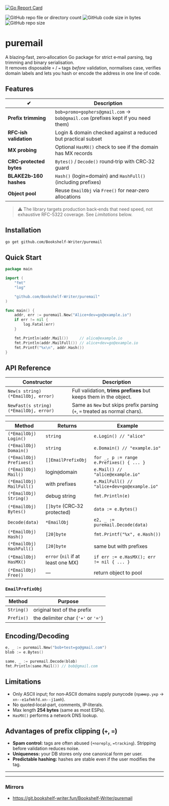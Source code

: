 [![Go Report Card](https://goreportcard.com/badge/github.com/Bookshelf-Writer/puremail)](https://goreportcard.com/report/github.com/Bookshelf-Writer/puremail)

![GitHub repo file or directory count](https://img.shields.io/github/directory-file-count/Bookshelf-Writer/puremail?color=orange)
![GitHub code size in bytes](https://img.shields.io/github/languages/code-size/Bookshelf-Writer/puremail?color=green)
![GitHub repo size](https://img.shields.io/github/repo-size/Bookshelf-Writer/puremail)

# puremail

A blazing‑fast, zero‑allocation Go package for strict e‑mail parsing, tag trimming and
binary serialisation.  
It removes disposable `+` / `=` tags _before_ validation, normalises case, verifies
domain labels and lets you hash or encode the address in one line of code.

## Features

| ✔                       | Description                                                                      |
|-------------------------|----------------------------------------------------------------------------------|
| **Prefix trimming**     | `bob+promo=gophers@gmail.com` → `bob@gmail.com` (prefixes kept if you need them) |
| **RFC‑ish validation**  | Login & domain checked against a reduced but practical subset                    |
| **MX probing**          | Optional `HasMX()` check to see if the domain has MX records                     |
| **CRC‑protected bytes** | `Bytes()` / `Decode()` round‑trip with CRC‑32 guard                              |
| **BLAKE2b‑160 hashes**  | `Hash()` (login+domain) and `HashFull()` (including prefixes)                    |
| **Object pool**         | Reuse `EmailObj` via `Free()` for near‑zero allocations                          |

> ⚠️ The library targets production back‑ends that need speed, not exhaustive RFC-5322 coverage.
> See *Limitations* below.

## Installation

```bash
go get github.com/Bookshelf-Writer/puremail
```

## Quick Start

```go
package main

import (
	"fmt"
	"log"

	"github.com/Bookshelf-Writer/puremail"
)

func main() {
	addr, err := puremail.New("Alice+dev=go@example.io")
	if err != nil {
		log.Fatal(err)
	}

	fmt.Println(addr.Mail())     // alice@example.io
	fmt.Println(addr.MailFull()) // alice+dev=go@example.io
	fmt.Printf("%x\n", addr.Hash())
}
```

## API Reference

| Constructor                            | Description                                                                |
|----------------------------------------|----------------------------------------------------------------------------|
| `New(s string) (*EmailObj, error)`     | Full validation, **trims prefixes** but keeps them in the object.          |
| `NewFast(s string) (*EmailObj, error)` | Same as `New` but skips prefix parsing (`+`, `=` treated as normal chars). |

| Method                   | Returns                            | Example                                     |
|--------------------------|------------------------------------|---------------------------------------------|
| `(*EmailObj) Login()`    | `string`                           | `e.Login() // "alice"`                      |
| `(*EmailObj) Domain()`   | `string`                           | `e.Domain() // "example.io"`                |
| `(*EmailObj) Prefixes()` | `[]EmailPrefixObj`                 | `for _, p := range e.Prefixes() { ... }`    |
| `(*EmailObj) Mail()`     | login`@`domain                     | `e.Mail() // "alice@example.io"`            |
| `(*EmailObj) MailFull()` | with prefixes                      | `e.MailFull() // "alice+dev=go@example.io"` |
| `(*EmailObj) String()`   | debug string                       | `fmt.Println(e)`                            |
| `(*EmailObj) Bytes()`    | `[]byte` (CRC‑32 protected)        | `data := e.Bytes()`                         |
| `Decode(data)`           | `*EmailObj`                        | `e2, _ := puremail.Decode(data)`            |
| `(*EmailObj) Hash()`     | `[20]byte`                         | `fmt.Printf("%x", e.Hash())`                |
| `(*EmailObj) HashFull()` | `[20]byte`                         | same but with prefixes                      |
| `(*EmailObj) HasMX()`    | `error` (`nil` if at least one MX) | `if err := e.HasMX(); err != nil { ... }`   |
| `(*EmailObj) Free()`     | —                                  | return object to pool                       |

### `EmailPrefixObj`

| Method     | Purpose                             |
|------------|-------------------------------------|
| `String()` | original text of the prefix         |
| `Prefix()` | the delimiter char (`'+'` or `'='`) |

## Encoding/Decoding

```go
e, _ := puremail.New("bob+test=go@gmail.com")
blob := e.Bytes()

same, _ := puremail.Decode(blob)
fmt.Println(same.Mail()) // bob@gmail.com
```

## Limitations

* Only ASCII input; for non‑ASCII domains supply punycode (`пример.укр` → `xn--e1afmkfd.xn--j1amh`).
* No quoted‑local‑part, comments, IP‑literals.
* Max length **254 bytes** (same as most ESPs).
* `HasMX()` performs a network DNS lookup.

## Advantages of prefix clipping (`+`, `=`)

* **Spam control:** tags are often abused (`+noreply`, `=tracking`). Stripping before validation reduces noise.
* **Uniqueness:** your DB stores only one canonical form per user.
* **Predictable hashing:** hashes are stable even if the user modifies the tag.


---

---

### Mirrors

- https://git.bookshelf-writer.fun/Bookshelf-Writer/puremail